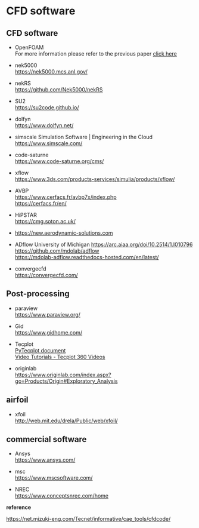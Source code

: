 # CFD software


## CFD software
- OpenFOAM  
  For more information please refer to the previous paper [click here](https://lianfengyeo.github.io/openfoam/)

- nek5000  
  https://nek5000.mcs.anl.gov/
  
- nekRS  
  https://github.com/Nek5000/nekRS

- SU2  
  https://su2code.github.io/
  
- dolfyn  
  https://www.dolfyn.net/

- simscale Simulation Software | Engineering in the Cloud  
https://www.simscale.com/

- code-saturne  
  https://www.code-saturne.org/cms/

- xflow  
  https://www.3ds.com/products-services/simulia/products/xflow/

- AVBP  
  https://www.cerfacs.fr/avbp7x/index.php  
  https://cerfacs.fr/en/
  
- HiPSTAR  
  https://cmg.soton.ac.uk/

- https://new.aerodynamic-solutions.com

- ADflow University of Michigan
  https://arc.aiaa.org/doi/10.2514/1.I010796  
  https://github.com/mdolab/adflow  
  https://mdolab-adflow.readthedocs-hosted.com/en/latest/  

- convergecfd  
  https://convergecfd.com/  
  



## Post-processing

- paraview  
  https://www.paraview.org/

- Gid  
  https://www.gidhome.com/

- Tecplot  
[PyTecplot document](https://www.tecplot.com/docs/pytecplot/)  
[Video Tutorials - Tecplot 360 Videos](https://www.tecplot.com/category/tecplot-360-videos/)  

- originlab  
https://www.originlab.com/index.aspx?go=Products/Origin#Exploratory_Analysis  


## airfoil

- xfoil  
  http://web.mit.edu/drela/Public/web/xfoil/




## commercial software

- Ansys  
  https://www.ansys.com/

- msc  
  https://www.mscsoftware.com/

- NREC  
  https://www.conceptsnrec.com/home


**reference**  

https://net.mizuki-eng.com/Tecnet/informative/cae_tools/cfdcode/

